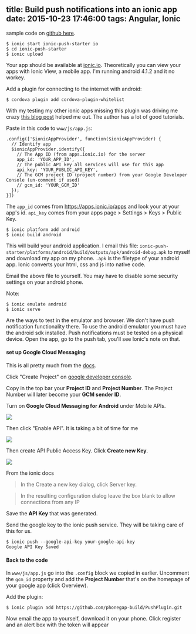 title: Build push notifications into an ionic app
date: 2015-10-23 17:46:00
tags: Angular, Ionic
---

sample code on [github here](https://github.com/jasonshark/ionic-push-starter).

<!-- more -->
```
$ ionic start ionic-push-starter io
$ cd ionic-push-starter
$ ionic upload
```

Your app should be available at [ionic.io](https://apps.ionic.io/apps). Theoretically you can view your apps with Ionic View, a mobile app. I'm running android 4.1.2 and it no workey.

Add a plugin for connecting to the internet with android:

```
$ cordova plugin add cordova-plugin-whitelist
```

With my testing my other ionic apps missing this plugin was driving me crazy [this blog post](https://blog.nraboy.com/2015/05/whitelist-external-resources-for-use-in-ionic-framework/) helped me out. The author has a lot of good tutorials.

Paste in this code to `www/js/app.js`:

```
.config(['$ionicAppProvider', function($ionicAppProvider) {
  // Identify app
  $ionicAppProvider.identify({
    // The App ID (from apps.ionic.io) for the server
    app_id: 'YOUR_APP_ID',
    // The public API key all services will use for this app
    api_key: 'YOUR_PUBLIC_API_KEY',
    // The GCM project ID (project number) from your Google Developer Console (un-comment if used)
    // gcm_id: 'YOUR_GCM_ID'
  });
}])
```

The `app_id` comes from https://apps.ionic.io/apps and look your at your app's id. `api_key` comes from your apps page > Settings > Keys > Public Key.

```
$ ionic platform add android
$ ionic build android
```

This will build your android application. I email this file: `ionic-push-starter/platforms/android/build/outputs/apk/android-debug.apk` to myself and download my app on my phone. `.apk` is the filetype of your android app. Ionic converts your html, css and js into native code.

Email the above file to yourself. You may have to disable some security settings on your android phone.

Note:
```
$ ionic emulate android
$ ionic serve
```

Are the ways to test in the emulator and browser. We don't have push notification functionality there. To use the android emulator you must have the android sdk installed. Push notifications must be tested on a physical device. Open the app, go to the push tab, you'll see Ionic's note on that.

#### set up Google Cloud Messaging 

This is all pretty much from the [docs](http://docs.ionic.io/v1.0/docs/push-android-setup).

Click "Create Project" on [google developer console](https://console.developers.google.com/project).

Copy in the top bar your **Project ID** and **Project Number**. The Project Number will later become your **GCM sender ID**. 

Turn on **Google Cloud Messaging for Android** under Mobile APIs.

![](/content/images/2015/06/Screen-Shot-2015-06-12-at-6-54-09-PM.png)

Then click "Enable API". It is taking a bit of time for me

![](/content/images/2015/06/Screen-Shot-2015-06-12-at-6-54-33-PM.png)

Then create API Public Access Key. Click **Create new Key**.

![](/content/images/2015/06/Screen-Shot-2015-06-12-at-7-04-28-PM.png)

From the ionic docs

>In the Create a new key dialog, click Server key.

> In the resulting configuration dialog leave the box blank to allow connections from any IP

Save the **API Key** that was generated.

Send the google key to the ionic push service. They will be taking care of this for us.

```
$ ionic push --google-api-key your-google-api-key
Google API Key Saved
```

#### Back to the code
In `www/js/app.js` go into the `.config` block we copied in earlier. Uncomment the `gcm_id` property and add the **Project Number** that's on the homepage of your google app (click Overview).

Add the plugin:

```
$ ionic plugin add https://github.com/phonegap-build/PushPlugin.git
```

Now email the app to yourself, download it on your phone. Click register and an alert box with the token will appear
